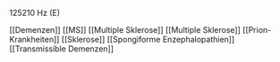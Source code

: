 125210 Hz (E)

[[Demenzen]]
[[MS]]
[[Multiple Sklerose]]
[[Multiple Sklerose]]
[[Prion-Krankheiten]]
[[Sklerose]]
[[Spongiforme Enzephalopathien]]
[[Transmissible Demenzen]]